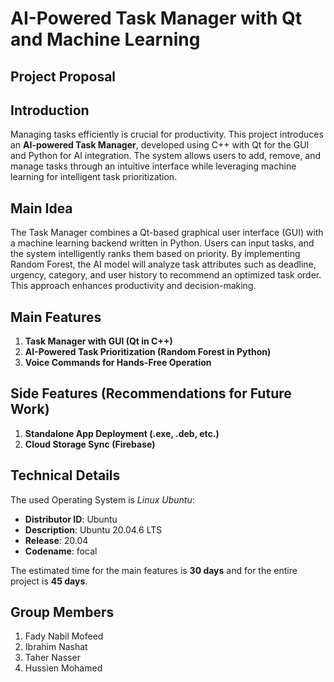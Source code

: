 # AI-Powered Task Manager with Qt and Machine Learning
## Project Proposal

## Introduction
Managing tasks efficiently is crucial for productivity. This project introduces an **AI-powered Task Manager**, developed using C++ with Qt for the GUI and Python for AI integration. The system allows users to add, remove, and manage tasks through an intuitive interface while leveraging machine learning for intelligent task prioritization.

## Main Idea
The Task Manager combines a Qt-based graphical user interface (GUI) with a machine learning backend written in Python. Users can input tasks, and the system intelligently ranks them based on priority. By implementing Random Forest, the AI model will analyze task attributes such as deadline, urgency, category, and user history to recommend an optimized task order. This approach enhances productivity and decision-making.

## Main Features
1. **Task Manager with GUI (Qt in C++)**
2. **AI-Powered Task Prioritization (Random Forest in Python)**
3. **Voice Commands for Hands-Free Operation**

## Side Features (Recommendations for Future Work)
1. **Standalone App Deployment (.exe, .deb, etc.)**
2. **Cloud Storage Sync (Firebase)**

## Technical Details
The used Operating System is *Linux Ubuntu*:
- **Distributor ID**: Ubuntu
- **Description**: Ubuntu 20.04.6 LTS
- **Release**: 20.04
- **Codename**: focal

The estimated time for the main features is **30 days** and for the entire project is **45 days**.

## Group Members
1. Fady Nabil Mofeed
2. Ibrahim Nashat
3. Taher Nasser
4. Hussien Mohamed
